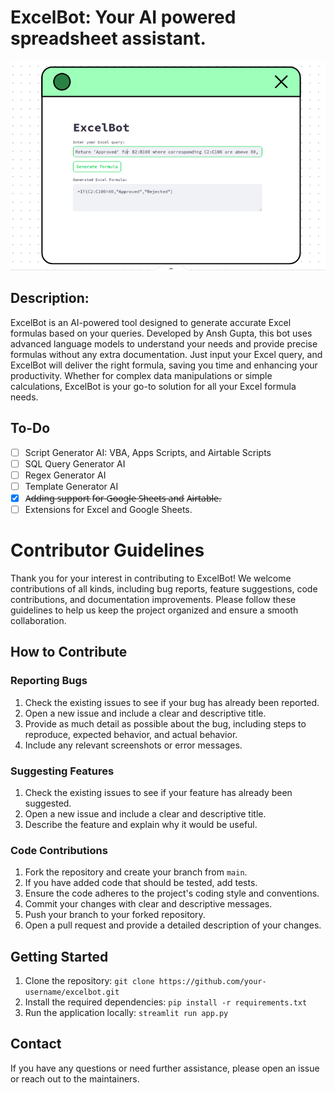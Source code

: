 # ExcelBot: Your AI powered spreadsheet assistant.
![Screenshot of ExcelBot](graphics/excelbot.png)

## Description:
ExcelBot is an AI-powered tool designed to generate accurate Excel formulas based on your queries. Developed by Ansh Gupta, this bot uses advanced language models to understand your needs and provide precise formulas without any extra documentation. Just input your Excel query, and ExcelBot will deliver the right formula, saving you time and enhancing your productivity. Whether for complex data manipulations or simple calculations, ExcelBot is your go-to solution for all your Excel formula needs.

## To-Do
- [ ] Script Generator AI: VBA, Apps Scripts, and Airtable Scripts
- [ ] SQL Query Generator AI
- [ ] Regex Generator AI
- [ ] Template Generator AI
- [X] A̶d̶d̶i̶n̶g̶ s̶u̶p̶p̶o̶r̶t̶ f̶o̶r̶ G̶o̶o̶g̶l̶e̶ S̶h̶e̶e̶t̶s̶ a̶n̶d̶ A̶i̶r̶t̶a̶b̶l̶e̶.
- [ ] Extensions for Excel and Google Sheets.

# Contributor Guidelines

Thank you for your interest in contributing to ExcelBot! We welcome contributions of all kinds, including bug reports, feature suggestions, code contributions, and documentation improvements. Please follow these guidelines to help us keep the project organized and ensure a smooth collaboration.

## How to Contribute

### Reporting Bugs
1. Check the existing issues to see if your bug has already been reported.
2. Open a new issue and include a clear and descriptive title.
3. Provide as much detail as possible about the bug, including steps to reproduce, expected behavior, and actual behavior.
4. Include any relevant screenshots or error messages.

### Suggesting Features
1. Check the existing issues to see if your feature has already been suggested.
2. Open a new issue and include a clear and descriptive title.
3. Describe the feature and explain why it would be useful.

### Code Contributions
1. Fork the repository and create your branch from `main`.
2. If you have added code that should be tested, add tests.
3. Ensure the code adheres to the project's coding style and conventions.
4. Commit your changes with clear and descriptive messages.
5. Push your branch to your forked repository.
6. Open a pull request and provide a detailed description of your changes.

## Getting Started
1. Clone the repository: `git clone https://github.com/your-username/excelbot.git`
2. Install the required dependencies: `pip install -r requirements.txt`
3. Run the application locally: `streamlit run app.py`

## Contact
If you have any questions or need further assistance, please open an issue or reach out to the maintainers.
